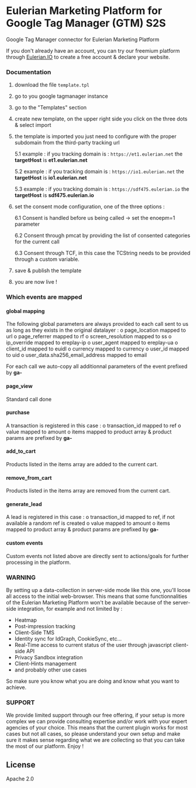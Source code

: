 # Eulerian Marketing Platform for Google Tag Manager (GTM) S2S

Google Tag Manager connector for Eulerian Marketing Platform

If you don't already have an account, you can try our freemium platform through [Eulerian.IO](https://www.eulerian.io) to create a free account & declare your website.

### Documentation

1. download the file `template.tpl`
2. go to you google tagmanager instance
3. go to the "Templates" section
4. create new template, on the upper right side you click on the three dots & select import
5. the template is imported you just need to configure with the proper subdomain from the third-party tracking url

   5.1 example : if you tracking domain is : `https://et1.eulerian.net` the **targetHost** is **et1.eulerian.net**
   
   5.2 example : if you tracking domain is : `https://io1.eulerian.net` the **targetHost** is **io1.eulerian.net**

   5.3 example : if you tracking domain is : `https://sdf475.eulerian.io` the **targetHost** is **sdf475.eulerian.io**
   
7. set the consent mode configuration, one of the three options :
   
   6.1 Consent is handled before us being called -> set the enoepm=1 parameter
   
   6.2 Consent through pmcat by providing the list of consented categories for the current call
   
   6.3 Consent through TCF, in this case the TCString needs to be provided through a custom variable.
   
8. save & publish the template
9. you are now live !

### Which events are mapped

#### global mapping

The following global parameters are always provided to each call sent to us as long as they exists in the original datalayer :
  o page_location mapped to url
  o page_referrer mapped to rf
  o screen_resolution mapped to ss
  o ip_override mapped to ereplay-ip
  o user_agent mapped to ereplay-ua
  o client_id mapped to euidl
  o currency mapped to currency
  o user_id mapped to uid
  o user_data.sha256_email_address mapped to email

For each call we auto-copy all additionnal parameters of the event prefixed by **ga-**

#### page_view

Standard call done

#### purchase

A transaction is registered in this case :
  o transaction_id mapped to ref
  o value mapped to amount
  o items mapped to product array & product params are prefixed by **ga-**
  
#### add_to_cart

Products listed in the items array are added to the current cart.

#### remove_from_cart

Products listed in the items array are removed from the current cart.

#### generate_lead

A lead is registered in this case :
  o transaction_id mapped to ref, if not available a random ref is created
  o value mapped to amount
  o items mapped to product array & product params are prefixed by **ga-**

#### custom events

Custom events not listed above are directly sent to actions/goals for further processing in the platform.

### WARNING

By setting up a data-collection in server-side mode like this one, you'll loose all access to the initial web-browser.
This means that some functionnalities of the Eulerian Marketing Platform won't be available because of the server-side integration, for example and not limited by :
   - Heatmap
   - Post-impression tracking
   - Client-Side TMS
   - Identity sync for IdGraph, CookieSync, etc...
   - Real-Time access to current status of the user through javascript client-side API
   - Privacy Sandbox integration
   - Client-Hints management
   - and probably other use cases

So make sure you know what you are doing and know what you want to achieve.

### SUPPORT

We provide limited support through our free offering, if your setup is more complex we can provide consulting expertise and/or work with your expert agencies of your choice.
This means that the current plugin works for most cases but not all cases, so please understand your own setup and make sure it makes sense regarding what we are collecting so that you can take the most of our platform. Enjoy !

## License

Apache 2.0
